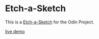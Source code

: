 # Etch-a-Sketch
This is a [Etch-a-Sketch](https://www.theodinproject.com/paths/foundations/courses/foundations/lessons/etch-a-sketch-project) for the Odin Project.

[live demo](https://sjofrem.github.io/Etch-a-Sketch/)
